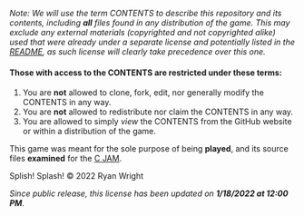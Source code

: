*Note: We will use the term CONTENTS to describe this repository and its contents, including **all** files found in any distribution of the game. This may exclude any external materials (copyrighted and not copyrighted alike) used that were already under a separate license and potentially listed in the [README](https://github.com/RyGamer/Splish-Splash#readme), as such license will clearly take precedence over this one.*

#### Those with access to the CONTENTS are restricted under these terms:

1. You are **not** allowed to clone, fork, edit, nor generally modify the CONTENTS in any way.
2. You are **not** allowed to redistribute nor claim the CONTENTS in any way.
3. You are allowed to simply *view* the CONTENTS from the GitHub website or within a distribution of the game.

This game was meant for the sole purpose of being **played**, and its source files **examined** for the [C JAM](https://itch.io/jam/c-jam).

Splish! Splash! © 2022 Ryan Wright

*Since public release, this license has been updated on **1/18/2022 at 12:00 PM**.*
